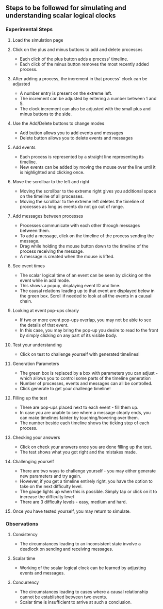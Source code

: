 ## Steps to be followed for simulating and understanding scalar logical clocks

### Experimental Steps

1. Load the simulation page

2. Click on the plus and minus buttons to add and delete processes
    - Each click of the plus button adds a process' timeline.
    - Each click of the minus button removes the most recently added process.

3. After adding a process, the increment in that process' clock can be adjusted
    - A number entry is present on the extreme left.
    - The increment can be adjusted by entering a number between 1 and 5.
    - The clock increment can also be adjusted with the small plus and minus buttons to the side. 

4. Use the Add/Delete buttons to change modes
    - Add button allows you to add events and messages
    - Delete button allows you to delete events and messages

5. Add events
    - Each process is represented by a straight line representing its timeline.
    - New events can be added by moving the mouse over the line until it is highlighted and clicking once.

6. Move the scrollbar to the left and right
    - Moving the scrollbar to the extreme right gives you additional space on the timeline of all processes.
    - Moving the scrollbar to the extreme left deletes the timeline of processes as long as events do not go out of range.

7. Add messages between processes
    - Processes communicate with each other through messages between them.
    - To add a message, click on the timeline of the process sending the message.
    - Drag while holding the mouse button down to the timeline of the process receiving the message.
    - A message is created when the mouse is lifted.

8. See event times
    - The scalar logical time of an event can be seen by clicking on the event while in add mode.
    - This shows a popup, displaying event ID and time.
    - The causal relations leading up to that event are displayed below in the green box. Scroll if needed to look at all the events in a causal chain.

9. Looking at event pop-ups clearly
    - If two or more event pop-ups overlap, you may not be able to see the details of that event.
    - In this case, you may bring the pop-up you desire to read to the front by simply clicking on any part of its visible body.

10. Test your understanding
    - Click on test to challenge yourself with generated timelines!

11. Generation Parameters
    - The green box is replaced by a box with parameters you can adjust - which allows you to control some parts of the timeline generation
    - Number of processes, events and messages can all be controlled.
    - Click generate to get your challenge timeline!

12. Filling up the test
    - There are pop-ups placed next to each event - fill them up.
    - In case you are unable to see where a message clearly ends, you can make timelines fainter by touching/hovering over them.
    - The number beside each timeline shows the ticking step of each process.

13. Checking your answers
    - Click on check your answers once you are done filling up the test.
    - The test shows what you got right and the mistakes made.

14. Challenging yourself
    - There are two ways to challenge yourself - you may either generate new parameters and try again.
    - However, if you get a timeline entirely right, you have the option to take on the next difficulty level.
    - The gauge lights up when this is possible. Simply tap or click on it to increase the difficulty level
    - There are 3 difficulty levels - easy, medium and hard.

15. Once you have tested yourself, you may return to simulate.

### Observations

1. Consistency
    - The circumstances leading to an inconsistent state involve a deadlock on sending and receiving messages.

2. Scalar time
    - Working of the scalar logical clock can be learned by adjusting events and messages.

3. Concurrency
    - The circumstances leading to cases where a causal relationship cannot be established between two events.
    - Scalar time is insufficient to arrive at such a conclusion.

